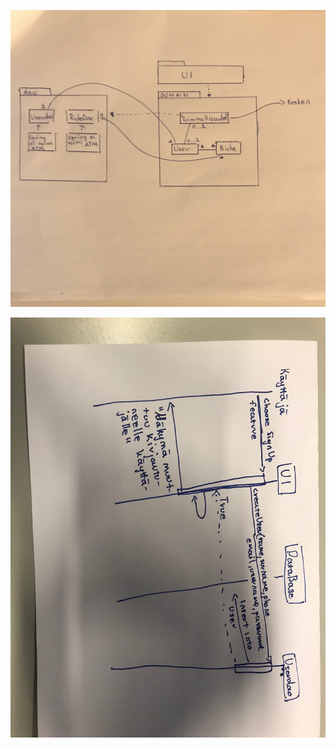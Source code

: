 
![arkkitehtuuri](https://github.com/OttoLasma/ot-harjoitustyo/blob/master/RideSharing/dokumentaatio/IMG_8493.jpg "arkkitehtuuri")

![arkkitehtuuri](https://github.com/OttoLasma/ot-harjoitustyo/blob/master/RideSharing/dokumentaatio/photo5888638482417561668.jpg "sekvenssikaavio")
